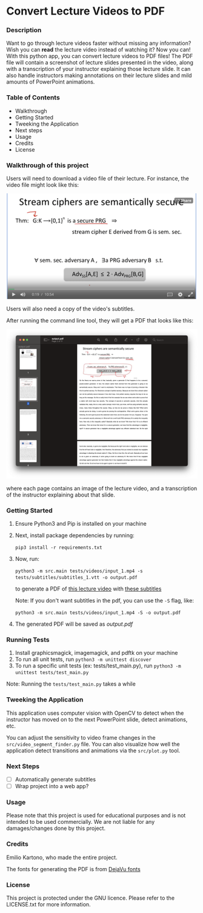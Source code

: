 # Convert Lecture Videos to PDF

### Description

Want to go through lecture videos faster without missing any information? Wish you can **read** the lecture video instead of watching it? Now you can! With this python app, you can convert lecture videos to PDF files! The PDF file will contain a screenshot of lecture slides presented in the video, along with a transcription of your instructor explaining those lecture slide. It can also handle instructors making annotations on their lecture slides and mild amounts of PowerPoint animations.

### Table of Contents

- Walkthrough
- Getting Started
- Tweeking the Application
- Next steps
- Usage
- Credits
- License

### Walkthrough of this project

Users will need to download a video file of their lecture. For instance, the video file might look like this:

<div width="100%">
    <p align="center">
<img src="docs/video-screenshot.png" width="600px"/>
    </p>
</div>

Users will also need a copy of the video's subtitles.

After running the command line tool, they will get a PDF that looks like this:

<div width="100%">
    <p align="center">
<img src="docs/pdf-screenshot.png" width="600px"/>
    </p>
</div>

where each page contains an image of the lecture video, and a transcription of the instructor explaining about that slide.

### Getting Started

1. Ensure Python3 and Pip is installed on your machine
2. Next, install package dependencies by running:

   `pip3 install -r requirements.txt`

3. Now, run:

   `python3 -m src.main tests/videos/input_1.mp4 -s tests/subtitles/subtitles_1.vtt -o output.pdf`

   to generate a PDF of [this lecture video](tests/videos/input_1.mp4) with [these subtitles](```tests/subtitles/subtitles_1.vtt```)

   Note: If you don't want subtitles in the pdf, you can use the `-S` flag, like:

      `python3 -m src.main tests/videos/input_1.mp4 -S -o output.pdf`

4. The generated PDF will be saved as _output.pdf_

### Running Tests

1. Install graphicsmagick, imagemagick, and pdftk on your machine
2. To run all unit tests, run `python3 -m unittest discover`
3. To run a specific unit tests (ex: tests/test_main.py), run `python3 -m unittest tests/test_main.py`

Note: Running the `tests/test_main.py` takes a while

### Tweeking the Application

This application uses computer vision with OpenCV to detect when the instructor has moved on to the next PowerPoint slide, detect animations, etc.

You can adjust the sensitivity to video frame changes in the `src/video_segment_finder.py` file. You can also visualize how well the application detect transitions and animations via the `src/plot.py` tool.

### Next Steps

- [ ] Automatically generate subtitles
- [ ] Wrap project into a web app?

### Usage

Please note that this project is used for educational purposes and is not intended to be used commercially. We are not liable for any damages/changes done by this project.

### Credits

Emilio Kartono, who made the entire project.

The fonts for generating the PDF is from [DejaVu fonts](https://dejavu-fonts.github.io/)

### License

This project is protected under the GNU licence. Please refer to the LICENSE.txt for more information.
